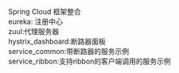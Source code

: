 Spring Cloud 框架整合<br/>
eureka: 注册中心<br/>
zuul:代理服务器<br/>
hystrix_dashboard:断路器面板<br/>
service_common:带断路器的服务示例<br/>
service_ribbon:支持ribbon的客户端调用的服务示例
